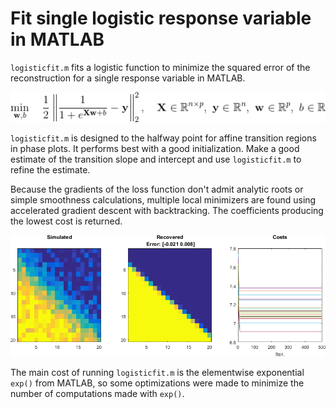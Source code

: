 # Fit single logistic response variable in MATLAB

`logisticfit.m` fits a logistic function to minimize the squared error of the reconstruction for a single response variable in MATLAB.

![opt](docs/opt.gif)

`logisticfit.m` is designed to the halfway point for affine transition regions in phase plots. It performs best with a good initialization. Make a good estimate of the transition slope and intercept and use `logisticfit.m` to refine the estimate.

Because the gradients of the loss function don't admit analytic roots or simple smoothness calculations, multiple local minimizers are found using accelerated gradient descent with backtracking. The coefficients producing the lowest cost is returned.

<img src="docs/example.png" alt="example" width="768"/>

The main cost of running `logisticfit.m` is the elementwise exponential `exp()` from MATLAB, so some optimizations were made to minimize the number of computations made with `exp()`.